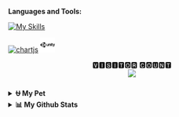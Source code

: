 **Languages and Tools:**  

[![My Skills](https://skillicons.dev/icons?i=html,css,js,typescript,bootstrap,jquery,sass,nodejs,npm,pnpm,react,vuejs,mongodb,expressjs,postgres,sqlite,redis,docker,git,github,gitlab,postman,c,cpp,cs,dotnet,python,java,kotlin,django,flask,spring,nginx,linux,ubuntu,windows,azure,opencv,threejs,md,visualstudio,vscode,sublime,eclipse,androidstudio,atom,codepen,ps,ai,stackoverflow,devto,anaconda,gulp,deno,bun)](https://github.com/tankvn)

<p align="left">
<a href="https://www.chartjs.org" target="_blank" rel="noreferrer"><img src="https://www.chartjs.org/media/logo-title.svg" alt="chartjs" width="40" height="40"/></a>
<code><img height="30" src="https://raw.githubusercontent.com/github/explore/80688e429a7d4ef2fca1e82350fe8e3517d3494d/topics/unity/unity.png"></code>
</p>

<p align="center"> 
 🆅🅸🆂🅸🆃🅾🆁 🅲🅾🆄🅽🆃<br>
  <img src="https://profile-counter.glitch.me/tankvn/count.svg"/>
<p align="center">

<details>
  <summary><b>⛎ My Pet</b></summary>

<div align="center">
<picture>
  <source media="(prefers-color-scheme: dark)" srcset="https://raw.githubusercontent.com/tankvn/tankvn/output/github-contribution-grid-snake-dark.svg">
  <source media="(prefers-color-scheme: light)" srcset="https://raw.githubusercontent.com/tankvn/tankvn/output/github-contribution-grid-snake.svg">
  <img alt="github contribution grid snake animation" src="https://raw.githubusercontent.com/tankvn/tankvn/output/github-contribution-grid-snake.svg">
</picture>
</div>
</details>

<details>
  <summary><b>📊 My Github Stats</b></summary>

<h6 align="center">

<table>
<tr>
  <td width="48%">
    <img src="https://github-readme-stats.vercel.app/api?username=tankvn&show_icons=true&hide=contribs,issues&hide_border=true" />
    <img src="https://github-readme-stats.vercel.app/api/top-langs/?username=tankvn&layout=compact&show_icons=true&hide_border=true" />
  </td>
  <td width="52%"><img alt="gif" align="right" src=".github/assets/coding.gif"/></td>
</tr>
<table>

<img height="150px" src="https://github-readme-stats.vercel.app/api/top-langs/?username=tankvn&hide=html&hide_title=true&hide_border=true&layout=compact&langs_count=7&exclude_repo=comp426&text_color=000&icon_color=fff&bg_color=0,52fa5a,4dfcff,c64dff&theme=graywhite" /> <img height="150px" src="https://github-readme-stats.vercel.app/api/top-langs/?username=tankvn&layout=compact&langs_count=12&exclude_repo=comp426&text_color=000&icon_color=fff&bg_color=0,52fa5a,4dfcff,c64dff&theme=graywhite" />

<img src="http://github-profile-summary-cards.vercel.app/api/cards/stats?username=tankvn&theme=dark&hide_border=true&include_all_commits=true&count_private=true&layout=compact">
<img src="http://github-profile-summary-cards.vercel.app/api/cards/productive-time?username=tankvn&theme=dark&hide_border=true&include_all_commits=true&count_private=true&layout=compact&utcOffset=8">
<img src="http://github-profile-summary-cards.vercel.app/api/cards/most-commit-language?username=tankvn&theme=dark&hide_border=true&include_all_commits=true&count_private=true&layout=compact">
<img src="http://github-profile-summary-cards.vercel.app/api/cards/repos-per-language?username=tankvn&theme=dark&hide_border=true&include_all_commits=true&count_private=true&layout=compact">
<img src="http://github-profile-summary-cards.vercel.app/api/cards/profile-details?username=tankvn&theme=dark&hide_border=true&include_all_commits=true&count_private=true&layout=compact">

[![GitHub Streak](https://github-readme-streak-stats.herokuapp.com?user=tankvn&theme=merko&border_radius=10)](https://git.io/streak-stats) 

<a href="https://github.com/tankvn">
  <img height="180em" src="https://github-readme-stats.vercel.app/api?username=tankvn&show_icons=true&theme=merko&count_private=true" alt="TAn's GitHub Stats" />
  <img height="180em" src="https://github-readme-stats.vercel.app/api/top-langs/?username=tankvn&theme=merko&layout=compact" 
    alt="TAn GitHub Top Languages" />
</a>

[![TAn github activity graph](https://github-readme-activity-graph.vercel.app/graph?username=tankvn&theme=merko)](https://github.com/ashutosh00710/github-readme-activity-graph)
</h6>

</details>
